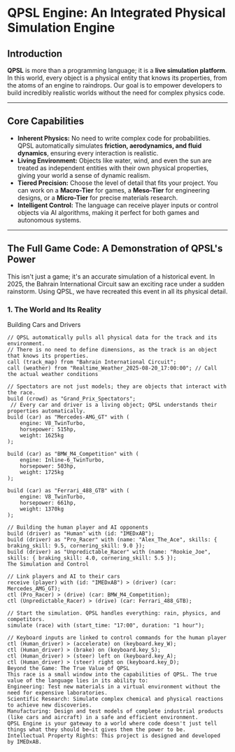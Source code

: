 # QPSL Engine: An Integrated Physical Simulation Engine

## Introduction

**QPSL** is more than a programming language; it is a **live simulation platform**. In this world, every object is a physical entity that knows its properties, from the atoms of an engine to raindrops. Our goal is to empower developers to build incredibly realistic worlds without the need for complex physics code.

---

## Core Capabilities

* **Inherent Physics:** No need to write complex code for probabilities. QPSL automatically simulates **friction, aerodynamics, and fluid dynamics**, ensuring every interaction is realistic.
* **Living Environment:** Objects like water, wind, and even the sun are treated as independent entities with their own physical properties, giving your world a sense of dynamic realism.
* **Tiered Precision:** Choose the level of detail that fits your project. You can work on a **Macro-Tier** for games, a **Meso-Tier** for engineering designs, or a **Micro-Tier** for precise materials research.
* **Intelligent Control:** The language can receive player inputs or control objects via AI algorithms, making it perfect for both games and autonomous systems.

---

## The Full Game Code: A Demonstration of QPSL's Power

This isn't just a game; it's an accurate simulation of a historical event. In 2025, the Bahrain International Circuit saw an exciting race under a sudden rainstorm. Using QPSL, we have recreated this event in all its physical detail.

### 1. The World and Its Reality

Building Cars and Drivers
```qpsl
// QPSL automatically pulls all physical data for the track and its environment.
// There is no need to define dimensions, as the track is an object that knows its properties.
call (track_map) from "Bahrain International Circuit";
call (weather) from "Realtime_Weather_2025-08-20_17:00:00"; // Call the actual weather conditions

// Spectators are not just models; they are objects that interact with the race.
build (crowd) as "Grand_Prix_Spectators";
 // Every car and driver is a living object; QPSL understands their properties automatically.
build (car) as "Mercedes-AMG_GT" with (
    engine: V8_TwinTurbo,
    horsepower: 515hp,
    weight: 1625kg
);

build (car) as "BMW_M4_Competition" with (
    engine: Inline-6_TwinTurbo,
    horsepower: 503hp,
    weight: 1725kg
);

build (car) as "Ferrari_488_GTB" with (
    engine: V8_TwinTurbo,
    horsepower: 661hp,
    weight: 1370kg
);

// Building the human player and AI opponents
build (driver) as "Human" with (id: "IMEDxAB");
build (driver) as "Pro_Racer" with (name: "Alex_The_Ace", skills: { braking_skill: 9.5, cornering_skill: 9.0 });
build (driver) as "Unpredictable_Racer" with (name: "Rookie_Joe", skills: { braking_skill: 4.0, cornering_skill: 5.5 });
The Simulation and Control

// Link players and AI to their cars
receive (player) with (id: "IMEDxAB") > (driver) (car: Mercedes_AMG_GT);
ctl (Pro_Racer) > (drive) (car: BMW_M4_Competition);
ctl (Unpredictable_Racer) > (drive) (car: Ferrari_488_GTB);

// Start the simulation. QPSL handles everything: rain, physics, and competitors.
simulate (race) with (start_time: "17:00", duration: "1 hour");

// Keyboard inputs are linked to control commands for the human player
ctl (Human_driver) > (accelerate) on (keyboard.key_W);
ctl (Human_driver) > (brake) on (keyboard.key_S);
ctl (Human_driver) > (steer) left on (keyboard.key_A);
ctl (Human_driver) > (steer) right on (keyboard.key_D);
​Beyond the Game: The True Value of QPSL
​This race is a small window into the capabilities of QPSL. The true value of the language lies in its ability to:
​Engineering: Test new materials in a virtual environment without the need for expensive laboratories.
​Scientific Research: Simulate complex chemical and physical reactions to achieve new discoveries.
​Manufacturing: Design and test models of complete industrial products (like cars and aircraft) in a safe and efficient environment.
​QPSL Engine is your gateway to a world where code doesn't just tell things what they should be—it gives them the power to be.
​Intellectual Property Rights: This project is designed and developed by IMEDxAB.
